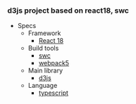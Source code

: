 ### d3js project based on react18, swc

- Specs
  - Framework
    - [React 18](https://ko.reactjs.org/blog/2021/06/08/the-plan-for-react-18.html)
  - Build tools
    - [swc](https://swc.rs/)
    - [webpack5](https://webpack.js.org/)
  - Main library
    - [d3js](https://github.com/d3/d3)
  - Language
    - [typescript](https://www.typescriptlang.org/)
